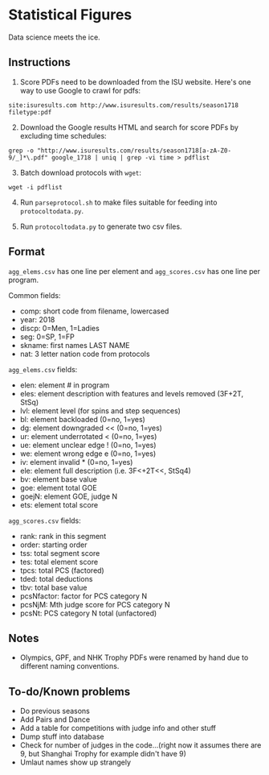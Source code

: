 # Statistical Figures

Data science meets the ice.

## Instructions

1. Score PDFs need to be downloaded from the ISU website. Here's one way to use Google to crawl for pdfs:

```
site:isuresults.com http://www.isuresults.com/results/season1718 filetype:pdf
```

2. Download the Google results HTML and search for score PDFs by excluding time schedules:

```
grep -o "http://www.isuresults.com/results/season1718[a-zA-Z0-9/_]*\.pdf" google_1718 | uniq | grep -vi time > pdflist
```

3. Batch download protocols with `wget`:

```
wget -i pdflist
```

4. Run `parseprotocol.sh` to make files suitable for feeding into `protocoltodata.py`.

5. Run `protocoltodata.py` to generate two csv files.

## Format

`agg_elems.csv` has one line per element and `agg_scores.csv` has one line per program.

Common fields:

- comp: short code from filename, lowercased
- year: 2018
- discp: 0=Men, 1=Ladies
- seg: 0=SP, 1=FP
- skname: first names LAST NAME
- nat: 3 letter nation code from protocols


`agg_elems.csv` fields:

- elen: element # in program
- eles: element description with features and levels removed (3F+2T, StSq)
- lvl: element level (for spins and step sequences)
- bl: element backloaded (0=no, 1=yes)
- dg: element downgraded << (0=no, 1=yes)
- ur: element underrotated < (0=no, 1=yes)
- ue: element unclear edge ! (0=no, 1=yes)
- we: element wrong edge e (0=no, 1=yes)
- iv: element invalid * (0=no, 1=yes)
- ele: element full description (i.e. 3F<+2T<<, StSq4)
- bv: element base value
- goe: element total GOE
- goejN: element GOE, judge N
- ets: element total score


`agg_scores.csv` fields:

- rank: rank in this segment
- order: starting order
- tss: total segment score
- tes: total element score
- tpcs: total PCS (factored)
- tded: total deductions
- tbv: total base value
- pcsNfactor: factor for PCS category N
- pcsNjM: Mth judge score for PCS category N
- pcsNt: PCS category N total (unfactored)


## Notes

- Olympics, GPF, and NHK Trophy PDFs were renamed by hand due to different naming conventions.

## To-do/Known problems

- Do previous seasons
- Add Pairs and Dance
- Add a table for competitions with judge info and other stuff
- Dump stuff into database
- Check for number of judges in the code...(right now it assumes there are 9, but Shanghai Trophy for example didn't have 9)
- Umlaut names show up strangely
